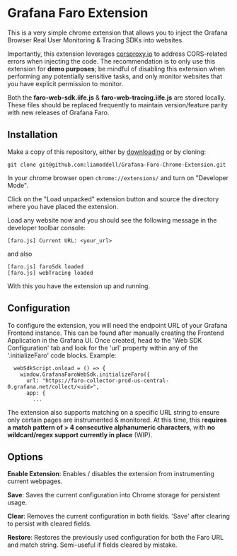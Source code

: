 # Grafana Faro Extension

This is a very simple chrome extension that allows you to inject the Grafana Browser Real User Monitoring & Tracing SDKs into websites.

Importantly, this extension leverages [corsproxy.io](https://corsproxy.io/) to address CORS-related errors when injecting the code. The recommendation is to only use this extension for **demo purposes**; be mindful of disabling this extension when performing any potentially sensitive tasks, and only monitor websites that you have explicit permission to monitor.

Both the **faro-web-sdk.iife.js** & **faro-web-tracing.iife.js** are stored locally. These files should be replaced frequently to maintain version/feature parity with new releases of Grafana Faro.

## Installation

Make a copy of this repository, either by [downloading](https://github.com/liamoddell/Grafana-Faro-Chrome-Extension/archive/refs/tags/version.zip) or by cloning:

```shell
git clone git@github.com:liamoddell/Grafana-Faro-Chrome-Extension.git
```

In your chrome browser open `chrome://extensions/` and turn on "Developer Mode".

Click on the "Load unpacked" extension button and source the directory where you have placed the extension.

Load any website now and you should see the following message in the developer toolbar console:

```
[faro.js] Current URL: <your_url>
```

and also 

```
[faro.js] faroSdk loaded
[faro.js] webTracing loaded
```

With this you have the extension up and running.

## Configuration

To configure the extension, you will need the endpoint URL of your Grafana Frontend instance. This can be found after manually creating the Frontend Application in the Grafana UI. Once created, head to the 'Web SDK Configuration' tab and look for the 'url' property within any of the '.initializeFaro' code blocks. Example:

```shell
  webSdkScript.onload = () => {
    window.GrafanaFaroWebSdk.initializeFaro({
      url: "https://faro-collector-prod-us-central-0.grafana.net/collect/<uid>", 
      app: {
        ...
```
The extension also supports matching on a specific URL string to ensure only certain pages are instrumented & monitored. At this time, this r**equires a match pattern of > 4 consecutive alphanumeric characters**, with **no wildcard/regex support currently in place** (WIP).

## Options

**Enable Extension**: Enables / disables the extension from instrumenting current webpages.

**Save**: Saves the current configuration into Chrome storage for persistent usage.

**Clear**: Removes the current configuration in both fields. 'Save' after clearing to persist with cleared fields.

**Restore**: Restores the previously used configuration for both the Faro URL and match string. Semi-useful if fields cleared by mistake.

